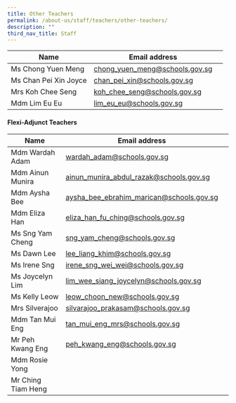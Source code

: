 ```yaml
---
title: Other Teachers
permalink: /about-us/staff/teachers/other-teachers/
description: ""
third_nav_title: Staff
---
```

| Name | Email address |  |
| -------- | -------- | -------- |
| Ms Chong Yuen Meng     | [chong_yuen_meng@schools.gov.sg](chong_yuen_meng@schools.gov.sg)     |      |
| Ms Chan Pei Xin Joyce     | [chan_pei_xin@schools.gov.sg](chan_pei_xin@schools.gov.sg)     |      |
| Mrs Koh Chee Seng     | [koh_chee_seng@schools.gov.sg](koh_chee_seng@schools.gov.sg)     |      |
| Mdm Lim Eu Eu     | [lim_eu_eu@schools.gov.sg](lim_eu_eu@schools.gov.sg)     |      |

#### Flexi-Adjunct Teachers

| Name | Email address |  |
| -------- | -------- | -------- |
| Mdm Wardah Adam     | [wardah_adam@schools.gov.sg](wardah_adam@schools.gov.sg)    |      |
| Mdm Ainun Munira     | [ainun_munira_abdul_razak@schools.gov.sg](ainun_munira_abdul_razak@schools.gov.sg)     |      |
| Mdm Aysha Bee     | [aysha_bee_ebrahim_marican@schools.gov.sg](aysha_bee_ebrahim_marican@schools.gov.sg)     |      |
| Mdm Eliza Han     | [eliza_han_fu_ching@schools.gov.sg](eliza_han_fu_ching@schools.gov.sg)     |      |
| Ms Sng Yam Cheng     | [sng_yam_cheng@schools.gov.sg](sng_yam_cheng@schools.gov.sg)     |      |
| Ms Dawn Lee     | [lee_liang_khim@schools.gov.sg](lee_liang_khim@schools.gov.sg)     |      |
| Ms Irene Sng     | [irene_sng_wei_wei@schools.gov.sg](irene_sng_wei_wei@schools.gov.sg)     |      |
| Ms Joycelyn Lim     | [lim_wee_siang_joycelyn@schools.gov.sg](lim_wee_siang_joycelyn@schools.gov.sg)     |      |
| Ms Kelly Leow     | [leow_choon_new@schools.gov.sg](leow_choon_new@schools.gov.sg)     |      |
| Mrs Silverajoo     | [silvarajoo_prakasam@schools.gov.sg](silvarajoo_prakasam@schools.gov.sg)     |      |
| Mdm Tan Mui Eng     | [tan_mui_eng_mrs@schools.gov.sg](tan_mui_eng_mrs@schools.gov.sg)     |      |
| Mr Peh Kwang Eng     | [peh_kwang_eng@schools.gov.sg](peh_kwang_eng@schools.gov.sg)     |      |
| Mdm Rosie Yong     |      |      |
| Mr Ching Tiam Heng      |      |      |